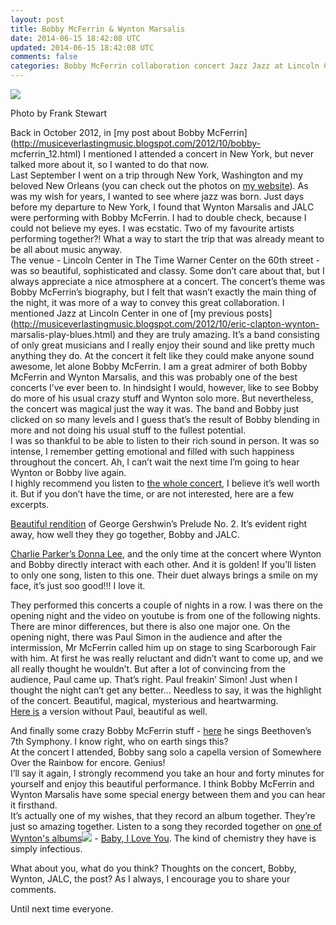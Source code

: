 ```yaml
---           
layout: post
title: Bobby McFerrin & Wynton Marsalis
date: 2014-06-15 18:42:08 UTC
updated: 2014-06-15 18:42:08 UTC
comments: false
categories: Bobby McFerrin collaboration concert Jazz Jazz at Lincoln Center Wynton Marsalis
---
```

![](http://1.bp.blogspot.com/-D5qdlIIUh8Q/UP6Mt6uzd9I/AAAAAAAABRg/KvokTWlz8Ns/s1600/533796_10151133921932976_375791819_n.jpg)

Photo by Frank Stewart

Back in October 2012, in [my post about Bobby
McFerrin](http://musiceverlastingmusic.blogspot.com/2012/10/bobby-
mcferrin_12.html) I mentioned I attended a concert in New York, but never
talked more about it, so I wanted to do that now.  
Last September I went on a trip through New York, Washington and my beloved
New Orleans (you can check out the photos on [my
website](http://zanderle.com/)). As was my wish for years, I wanted to see
where jazz was born. Just days before my departure to New York, I found that
Wynton Marsalis and JALC were performing with Bobby McFerrin. I had to double
check, because I could not believe my eyes. I was ecstatic. Two of my
favourite artists performing together?! What a way to start the trip that was
already meant to be all about music anyway.  
The venue - Lincoln Center in The Time Warner Center on the 60th street - was
so beautiful, sophisticated and classy. Some don’t care about that, but I
always appreciate a nice atmosphere at a concert. The concert’s theme was
Bobby McFerrin’s biography, but I felt that wasn’t exactly the main thing of
the night, it was more of a way to convey this great collaboration. I
mentioned Jazz at Lincoln Center in one of [my previous
posts](http://musiceverlastingmusic.blogspot.com/2012/10/eric-clapton-wynton-
marsalis-play-blues.html) and they are truly amazing. It’s a band consisting
of only great musicians and I really enjoy their sound and like pretty much
anything they do. At the concert it felt like they could make anyone sound
awesome, let alone Bobby McFerrin. I am a great admirer of both Bobby McFerrin
and Wynton Marsalis, and this was probably one of the best concerts I’ve ever
been to. In hindsight I would, however, like to see Bobby do more of his usual
crazy stuff and Wynton solo more. But nevertheless, the concert was magical
just the way it was. The band and Bobby just clicked on so many levels and I
guess that’s the result of Bobby blending in more and not doing his usual
stuff to the fullest potential.  
I was so thankful to be able to listen to their rich sound in person. It was
so intense, I remember getting emotional and filled with such happiness
throughout the concert. Ah, I can’t wait the next time I’m going to hear
Wynton or Bobby live again.  
I highly recommend you listen to [the whole
concert](http://www.youtube.com/watch?v=PcByeRvkBQ0), I believe it’s well
worth it. But if you don’t have the time, or are not interested, here are a
few excerpts.  
  
[Beautiful rendition](http://youtu.be/PcByeRvkBQ0?t=24m40s) of George
Gershwin’s Prelude No. 2. It’s evident right away, how well they they go
together, Bobby and JALC.  
  
[Charlie Parker’s Donna Lee](http://youtu.be/PcByeRvkBQ0?t=52m30s), and the
only time at the concert where Wynton and Bobby directly interact with each
other. And it is golden! If you’ll listen to only one song, listen to this
one. Their duet always brings a smile on my face, it’s just soo good!!! I love
it.  
  
They performed this concerts a couple of nights in a row. I was there on the
opening night and the video on youtube is from one of the following nights.
There are minor differences, but there is also one major one. On the opening
night, there was Paul Simon in the audience and after the intermission, Mr
McFerrin called him up on stage to sing Scarborough Fair with him. At first he
was really reluctant and didn’t want to come up, and we all really thought he
wouldn’t. But after a lot of convincing from the audience, Paul came up.
That’s right. Paul freakin’ Simon! Just when I thought the night can’t get any
better... Needless to say, it was the highlight of the concert. Beautiful,
magical, mysterious and heartwarming.  
[Here is](http://youtu.be/PcByeRvkBQ0?t=1h50s) a version without Paul,
beautiful as well.  
  
And finally some crazy Bobby McFerrin stuff -
[here](http://youtu.be/PcByeRvkBQ0?t=1h20m50s) he sings Beethoven’s 7th
Symphony. I know right, who on earth sings this?  
At the concert I attended, Bobby sang solo a capella version of Somewhere Over
the Rainbow for encore. Genius!  
I’ll say it again, I strongly recommend you take an hour and forty minutes for
yourself and enjoy this beautiful performance. I think Bobby McFerrin and
Wynton Marsalis have some special energy between them and you can hear it
firsthand.  
It’s actually one of my wishes, that they record an album together. They’re
just so amazing together. Listen to a song they recorded together on [one of Wynton's albums](http://www.amazon.com/gp/product/B0001CNQNU/ref=as_li_qf_sp_asin_tl?ie=UTF8&camp=1789&creative=9325&creativeASIN=B0001CNQNU&linkCode=as2&tag=mythougonmusi-20)![](http://www.assoc-amazon.com/e/ir?t=mythougonmusi-20&l=as2&o=1&a=B0001CNQNU) \- [Baby, I Love You](http://www.youtube.com/watch?v=HLD8i8CMw14). The kind of chemistry they
have is simply infectious.  
  
What about you, what do you think? Thoughts on the concert, Bobby, Wynton,
JALC, the post? As I always, I encourage you to share your comments.  
  
Until next time everyone.

